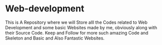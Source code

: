 # Web-development
This is A Repository where we will Store alll the Codes related to Web Development and some basic Websites made by me, obviously along with their Source Code. Keep and Follow for more such amazing Code and Skeleton and Basic and Also Fantastic Websites.
